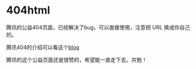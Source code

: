 # 404html
腾讯的公益404页面，已经解决了bug，可以直接使用，注意把 URL 换成你自己的。

腾讯404的介绍可以看这个[blog ](http://yuren.space/blog/2016/09/07/%E8%85%BE%E8%AE%AF404%E5%85%AC%E7%9B%8A%E9%A1%B5%E9%9D%A2/)

腾讯的这个公益页面还是很赞的，希望能一直走下去，共勉！
